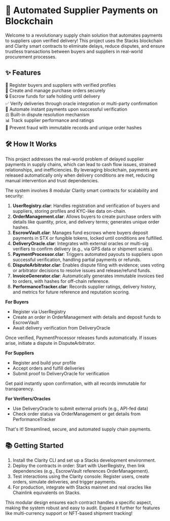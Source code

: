 # 🚚 Automated Supplier Payments on Blockchain

Welcome to a revolutionary supply chain solution that automates payments to suppliers upon verified delivery! This project uses the Stacks blockchain and Clarity smart contracts to eliminate delays, reduce disputes, and ensure trustless transactions between buyers and suppliers in real-world procurement processes.

## ✨ Features

💼 Register buyers and suppliers with verified profiles  
📑 Create and manage purchase orders securely  
🔒 Escrow funds for safe holding until delivery  
✅ Verify deliveries through oracle integration or multi-party confirmation  
💸 Automate instant payments upon successful verification  
⚖️ Built-in dispute resolution mechanism  
📊 Track supplier performance and ratings  
🚫 Prevent fraud with immutable records and unique order hashes  

## 🛠 How It Works

This project addresses the real-world problem of delayed supplier payments in supply chains, which can lead to cash flow issues, strained relationships, and inefficiencies. By leveraging blockchain, payments are released automatically only when delivery conditions are met, reducing manual intervention and trust dependencies.

The system involves 8 modular Clarity smart contracts for scalability and security:

1. **UserRegistry.clar**: Handles registration and verification of buyers and suppliers, storing profiles and KYC-like data on-chain.
2. **OrderManagement.clar**: Allows buyers to create purchase orders with details like quantity, price, and delivery terms; generates unique order hashes.
3. **EscrowVault.clar**: Manages fund escrows where buyers deposit payments in STX or fungible tokens, locked until conditions are fulfilled.
4. **DeliveryOracle.clar**: Integrates with external oracles or multi-sig verifiers to confirm delivery (e.g., via GPS data or shipment scans).
5. **PaymentProcessor.clar**: Triggers automated payouts to suppliers upon successful verification, handling partial payments or refunds.
6. **DisputeArbitrator.clar**: Enables dispute filing with evidence; uses voting or arbitrator decisions to resolve issues and release/refund funds.
7. **InvoiceGenerator.clar**: Automatically generates immutable invoices tied to orders, with hashes for off-chain reference.
8. **PerformanceTracker.clar**: Records supplier ratings, delivery history, and metrics for future reference and reputation scoring.

**For Buyers**  
- Register via UserRegistry  
- Create an order in OrderManagement with details and deposit funds to EscrowVault  
- Await delivery verification from DeliveryOracle  

Once verified, PaymentProcessor releases funds automatically. If issues arise, initiate a dispute in DisputeArbitrator.

**For Suppliers**  
- Register and build your profile  
- Accept orders and fulfill deliveries  
- Submit proof to DeliveryOracle for verification  

Get paid instantly upon confirmation, with all records immutable for transparency.

**For Verifiers/Oracles**  
- Use DeliveryOracle to submit external proofs (e.g., API-fed data)  
- Check order status via OrderManagement or get details from PerformanceTracker  

That's it! Streamlined, secure, and automated supply chain payments.  

## 📚 Getting Started

1. Install the Clarity CLI and set up a Stacks development environment.  
2. Deploy the contracts in order: Start with UserRegistry, then link dependencies (e.g., EscrowVault references OrderManagement).  
3. Test interactions using the Clarity console: Register users, create orders, simulate deliveries, and trigger payments.  
4. For production, integrate with Stacks mainnet and real oracles like Chainlink equivalents on Stacks.

This modular design ensures each contract handles a specific aspect, making the system robust and easy to audit. Expand it further for features like multi-currency support or NFT-based shipment tracking!